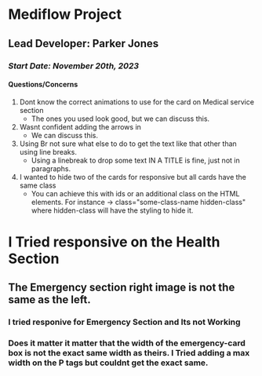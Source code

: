 # Mediflow Project

## Lead Developer: Parker Jones

### _Start Date: November 20th, 2023_

#### Questions/Concerns

1. Dont know the correct animations to use for the card on Medical service section
   - The ones you used look good, but we can discuss this.
2. Wasnt confident adding the arrows in
   - We can discuss this.
3. Using Br not sure what else to do to get the text like that other than using line breaks.
   - Using a linebreak to drop some text IN A TITLE is fine, just not in paragraphs.
4. I wanted to hide two of the cards for responsive but all cards have the same class
   - You can achieve this with ids or an additional class on the HTML elements. For instance -> class="some-class-name hidden-class" where hidden-class will have the styling to hide it.
  

# I Tried responsive on the Health Section
## The Emergency section right image is not the same as the left.
### I tried responive for Emergency Section and Its not Working
### Does it matter it matter that the width of the emergency-card box is not the exact same width as theirs. I Tried adding a max width on the P tags but couldnt get the exact same.


